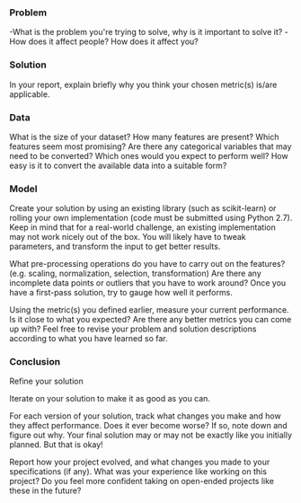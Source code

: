 ### Problem

-What is the problem you're trying to solve, why is it important to solve it?
-How does it affect people? How does it affect you?

### Solution
In your report, explain briefly why you think your chosen metric(s) is/are applicable.

### Data
What is the size of your dataset?
How many features are present?
Which features seem most promising?
Are there any categorical variables that may need to be converted?
Which ones would you expect to perform well?
How easy is it to convert the available data into a suitable form?

### Model
Create your solution by using an existing library (such as scikit-learn) or rolling your own implementation (code must be submitted using Python 2.7). Keep in mind that for a real-world challenge, an existing implementation may not work nicely out of the box. You will likely have to tweak parameters, and transform the input to get better results.

What pre-processing operations do you have to carry out on the features? (e.g. scaling, normalization, selection, transformation)
Are there any incomplete data points or outliers that you have to work around?
Once you have a first-pass solution, try to gauge how well it performs.

Using the metric(s) you defined earlier, measure your current performance. Is it close to what you expected?
Are there any better metrics you can come up with?
Feel free to revise your problem and solution descriptions according to what you have learned so far.

### Conclusion
Refine your solution

Iterate on your solution to make it as good as you can.

For each version of your solution, track what changes you make and how they affect performance.
Does it ever become worse? If so, note down and figure out why.
Your final solution may or may not be exactly like you initially planned. But that is okay!

Report how your project evolved, and what changes you made to your specifications (if any).
What was your experience like working on this project? Do you feel more confident taking on open-ended projects like these in the future?

